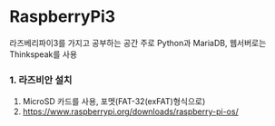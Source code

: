 # RaspberryPi3

라즈베리파이3를 가지고 공부하는 공간
주로 Python과 MariaDB, 웹서버로는 Thinkspeak를 사용

### 1. 라즈비안 설치 
1. MicroSD 카드를 사용, 포멧(FAT-32(exFAT)형식으로)
2. https://www.raspberrypi.org/downloads/raspberry-pi-os/
   
